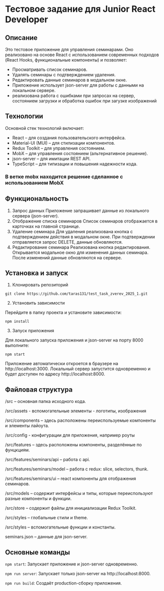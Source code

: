 # Тестовое задание для Junior React Developer

## Описание
Это тестовое приложение для управления семинарами. Оно реализовано на основе React с использованием современных подходов (React Hooks, функциональные компоненты) и позволяет:

- Просматривать список семинаров.
- Удалять семинары с подтверждением удаления.
- Редактировать данные семинаров в модальном окне.
- Приложение использует json-server для работы с данными на локальном сервере.
- реализована работа с ошибками при запросах на сервер, состоянием загрузки и обработка ошибок при загузке 
изображений

## Технологии
Основной стек технологий включает:

- React – для создания пользовательского интерфейса.
- Material-UI (MUI) – для стилизации компонентов.
- Redux Toolkit – для управления состоянием.
- MobX – для управления состоянием (альтернативное решение).
- json-server – для имитации REST API.
- TypeScript – для типизации и повышения надежности кода.

### В ветке mobx находится решение сделанное с использованием MobX

## Функциональность

1. Запрос данных
   Приложение запрашивает данные из локального сервера (json-server).
2. Отображение списка семинаров
   Список семинаров отображается в карточках на главной странице.
3. Удаление семинара
   Для удаления реализована кнопка с подтверждением действия в модальном окне.
   При подтверждении отправляется запрос DELETE, данные обновляются.
4. Редактирование семинара
   Реализована кнопка редактирования.
   Открывается модальное окно для изменения данных семинара.
   После изменений данные обновляются на сервере.

## Установка и запуск

1. Клонировать репозиторий

`git clone https://github.com/taras131/test_task_zverev_2025_1.git`

2. Установить зависимости

Перейдите в папку проекта и установите зависимости:

`npm install`


3. Запуск приложения

Для локального запуска приложения и json-server на порту 8000 выполните:

`npm start`

Приложение автоматически откроется в браузере на http://localhost:3000.
Локальный сервер запустится одновременно и будет доступен по адресу http://localhost:8000.

## Файловая структура

/src – основная папка исходного кода.

/src/assets - вспомогательные элементы - логотипы, изображения

/src/components – здесь расположены переиспользуемые компоненты и элементы лайоута.

/src/config - конфигурации для приложения, например роуты

/src/features – здесь расположены компоненты, разделённые по фунцкциям.

/src/features/seminars/api – работа с api.

/src/features/seminars/model – работа с redux: slice, selectors, thunk.

/src/features/seminars/ui – react компоненты для отображения семинаров.

/src/models – содержит интерфейсы и типы, которые переиспользуют разные компоненты и функции.

/src/store – содержит файлы для инициализации Redux Toolkit.

/src/styles – глобальные стили и theme.

/src/styles – вспомогательные функции и константы.

seminars.json – данные для json-server.


## Основные команды
`npm start`: Запускает приложение и json-server одновременно.

`npm run server`: Запускает только json-server на http://localhost:8000.

`npm run build`: Создаёт production-сборку приложения.
